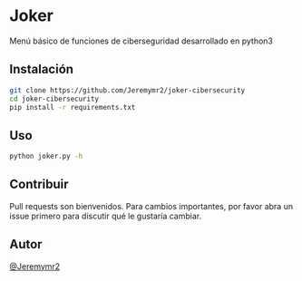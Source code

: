# Joker
Menú básico de funciones de ciberseguridad desarrollado en python3

## Instalación
```bash
git clone https://github.com/Jeremymr2/joker-cibersecurity
cd joker-cibersecurity
pip install -r requirements.txt
```

## Uso
```bash
python joker.py -h
```

## Contribuir
Pull requests son bienvenidos. Para cambios importantes, por favor abra un issue primero para discutir qué le gustaría cambiar.

## Autor
[@Jeremymr2](https://github.com/Jeremymr2)